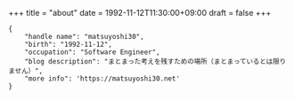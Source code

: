 +++
title = "about"
date = 1992-11-12T11:30:00+09:00
draft = false
+++

```
{
    "handle name": "matsuyoshi30",
    "birth": "1992-11-12",
    "occupation": "Software Engineer",
    "blog description": "まとまった考えを残すための場所（まとまっているとは限りません）",
    "more info": 'https://matsuyoshi30.net'
}
```
